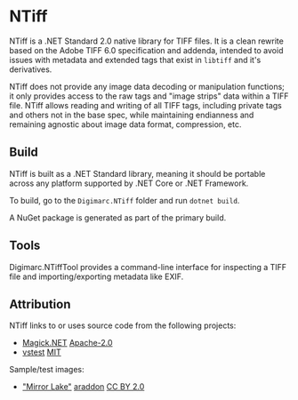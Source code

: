 # NTiff

NTiff is a .NET Standard 2.0 native library for TIFF files. It is a clean rewrite based on the Adobe TIFF 6.0 specification and addenda, intended to avoid issues with metadata and extended tags that exist in `libtiff` and it's derivatives.

NTiff does not provide any image data decoding or manipulation functions; it only provides access to the raw tags and "image strips" data within a TIFF file. NTiff allows reading and writing of all TIFF tags, including private tags and others not in the base spec, while maintaining endianness and remaining agnostic about image data format, compression, etc.

## Build

NTiff is built as a .NET Standard library, meaning it should be portable across any platform supported by .NET Core or .NET Framework. 

To build, go to the `Digimarc.NTiff` folder and run `dotnet build`.

A NuGet package is generated as part of the primary build.

## Tools

Digimarc.NTiffTool provides a command-line interface for inspecting a TIFF file and importing/exporting metadata like EXIF.

## Attribution

NTiff links to or uses source code from the following projects:

- [Magick.NET](https://github.com/dlemstra/Magick.NET) [Apache-2.0](http://www.apache.org/licenses/LICENSE-2.0.html)
- [vstest](https://github.com/microsoft/vstest/) [MIT](https://opensource.org/licenses/MIT)

Sample/test images:

- ["Mirror Lake"](https://www.flickr.com/photos/araddon/3794400754/) [araddon](https://www.flickr.com/people/araddon/) [CC BY 2.0](https://creativecommons.org/licenses/by/2.0/)